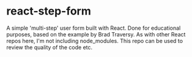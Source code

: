 # react-step-form
A simple 'multi-step' user form built with React. Done for educational purposes, based on the example by Brad Traversy.
As with other React repos here, I'm not including node_modules. This repo can be used to review the quality of the code etc.
